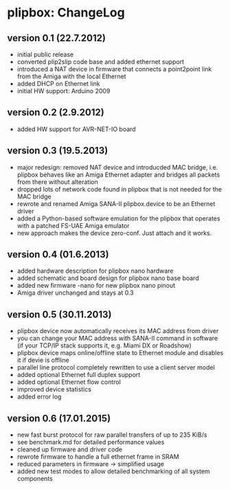 plipbox: ChangeLog
==================

version 0.1 (22.7.2012)
-----------------------

- initial public release
- converted plip2slip code base and added ethernet support
- introduced a NAT device in firmware that connects a point2point link from
  the Amiga with the local Ethernet
- added DHCP on Ethernet link
- initial HW support: Arduino 2009

version 0.2 (2.9.2012)
----------------------

- added HW support for AVR-NET-IO board

version 0.3 (19.5.2013)
-----------------------

- major redesign: removed NAT device and introducded MAC bridge, i.e.
  plipbox behaves like an Amiga Ethernet adapter and bridges all packets
  from there without alteration
- dropped lots of network code found in plipbox that is not needed for the
  MAC bridge
- rewrote and renamed Amiga SANA-II plipbox.device to be an Ethernet driver
- added a Python-based software emulation for the plipbox that operates with
  a patched FS-UAE Amiga emulator
- new approach makes the device zero-conf. Just attach and it works.

version 0.4 (01.6.2013)
-----------------------

- added hardware description for plipbox nano hardware
- added schematic and board design for plipbox nano base board
- added new firmware -nano for new plipbox nano pinout
- Amiga driver unchanged and stays at 0.3

version 0.5 (30.11.2013)
------------------------

- plipbox device now automatically receives its MAC address from driver
- you can change your MAC address with SANA-II command in software
  (if your TCP/IP stack supports it, e.g. Miami DX or Roadshow)
- plipbox device maps online/offline state to Ethernet module and
  disables it if devie is offline
- parallel line protocol completely rewritten to use a client server model
- added optional Ethernet full duplex support
- added optional Ethernet flow control
- improved device statistics
- added error log

version 0.6 (17.01.2015)
------------------------

 - new fast burst protocol for raw parallel transfers of up to 235 KiB/s
 - see benchmark.md for detailed performance values
 - cleaned up firmware and driver code
 - rewrote firmware to handle a full ethernet frame in SRAM
 - reduced parameters in firmware -> simplified usage
 - added new test modes to allow detailed benchmarking of all system components
